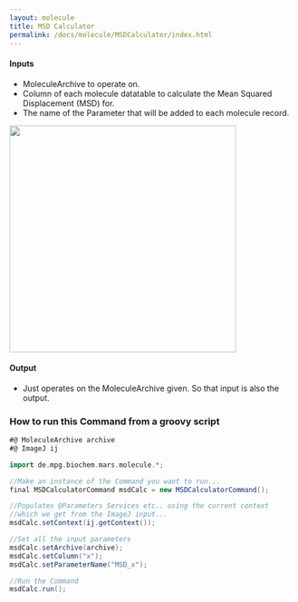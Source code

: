 ```yaml
---
layout: molecule
title: MSD Calculator
permalink: /docs/molecule/MSDCalculator/index.html
---
```


#### Inputs

 * MoleculeArchive to operate on.
 * Column of each molecule datatable to calculate the Mean Squared Displacement (MSD) for.
 * The name of the Parameter that will be added to each molecule record.

<img align='center' src='{{site.baseurl}}/docs/Molecule/img/MSD window.png' width='400' />

#### Output

* Just operates on the MoleculeArchive given. So that input is also the output.

### How to run this Command from a groovy script

```groovy
#@ MoleculeArchive archive
#@ ImageJ ij

import de.mpg.biochem.mars.molecule.*;

//Make an instance of the Command you want to run...
final MSDCalculatorCommand msdCalc = new MSDCalculatorCommand();

//Populates @Parameters Services etc.. using the current context
//which we get from the ImageJ input...
msdCalc.setContext(ij.getContext());

//Set all the input parameters
msdCalc.setArchive(archive);
msdCalc.setColumn("x");
msdCalc.setParameterName("MSD_x");

//Run the Command
msdCalc.run();
```
